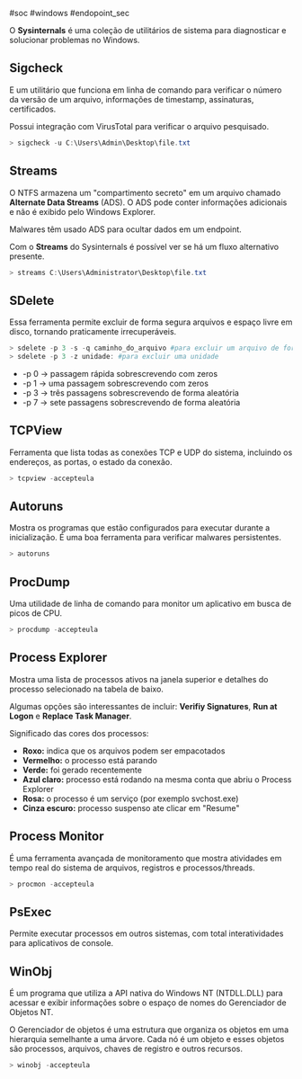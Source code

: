 #soc #windows #endopoint_sec

O **Sysinternals** é uma coleção de utilitários de sistema para diagnosticar e solucionar problemas no Windows.

## Sigcheck

E um utilitário que funciona em linha de comando para verificar o número da versão de um arquivo, informações de timestamp, assinaturas, certificados.

Possui integração com VirusTotal para verificar o arquivo pesquisado.

```powershell
> sigcheck -u C:\Users\Admin\Desktop\file.txt
```

## Streams

O NTFS armazena um "compartimento secreto" em um arquivo chamado **Alternate Data Streams** (ADS). O ADS pode conter informações adicionais e não é exibido pelo Windows Explorer.

Malwares têm usado ADS para ocultar dados em um endpoint.

Com o **Streams** do Sysinternals é possível ver se há um fluxo alternativo presente.

```powershell
> streams C:\Users\Administrator\Desktop\file.txt
```

## SDelete

Essa ferramenta permite excluir de forma segura arquivos e espaço livre em disco, tornando praticamente irrecuperáveis.

```powershell
> sdelete -p 3 -s -q caminho_do_arquivo #para excluir um arquivo de forma segura
> sdelete -p 3 -z unidade: #para excluir uma unidade
```

- -p 0 -> passagem rápida sobrescrevendo com zeros
- -p 1 -> uma passagem sobrescrevendo com zeros
- -p 3 -> três passagens sobrescrevendo de forma aleatória
- -p 7 -> sete passagens sobrescrevendo de forma aleatória

## TCPView

Ferramenta que lista todas as conexões TCP e UDP do sistema, incluindo os endereços, as portas, o estado da conexão.

```powershell
> tcpview -accepteula
```

## Autoruns

Mostra os programas que estão configurados para executar durante a inicialização. É uma boa ferramenta para verificar malwares persistentes.

```powershell
> autoruns
```

## ProcDump

Uma utilidade de linha de comando para monitor um aplicativo em busca de picos de CPU.

```powershell
> procdump -accepteula
```

## Process Explorer

Mostra uma lista de processos ativos na janela superior e detalhes do processo selecionado na tabela de baixo.

Algumas opções são interessantes de incluir: **Verifiy Signatures**, **Run at  Logon** e **Replace Task Manager**.

Significado das cores dos processos:

- **Roxo:** indica que os arquivos podem ser empacotados
- **Vermelho:** o processo está parando
- **Verde:** foi gerado recentemente
- **Azul claro:** processo está rodando na mesma conta que abriu o Process Explorer
- **Rosa:** o processo é um serviço (por exemplo svchost.exe)
- **Cinza escuro:** processo suspenso ate clicar em "Resume" 

## Process Monitor

É uma ferramenta avançada de monitoramento que mostra atividades em tempo real do sistema de arquivos, registros e processos/threads.

```powershell
> procmon -accepteula
```

## PsExec

Permite executar processos em outros sistemas, com total interatividades para aplicativos de console.

## WinObj

É um programa que utiliza a API nativa do Windows NT (NTDLL.DLL) para acessar e exibir informações sobre o espaço de nomes do Gerenciador de Objetos NT.

O Gerenciador de objetos é uma estrutura que organiza os objetos em uma hierarquia semelhante a uma árvore. Cada nó é um objeto e esses objetos são processos, arquivos, chaves de registro e outros recursos.

```powershell
> winobj -accepteula
```